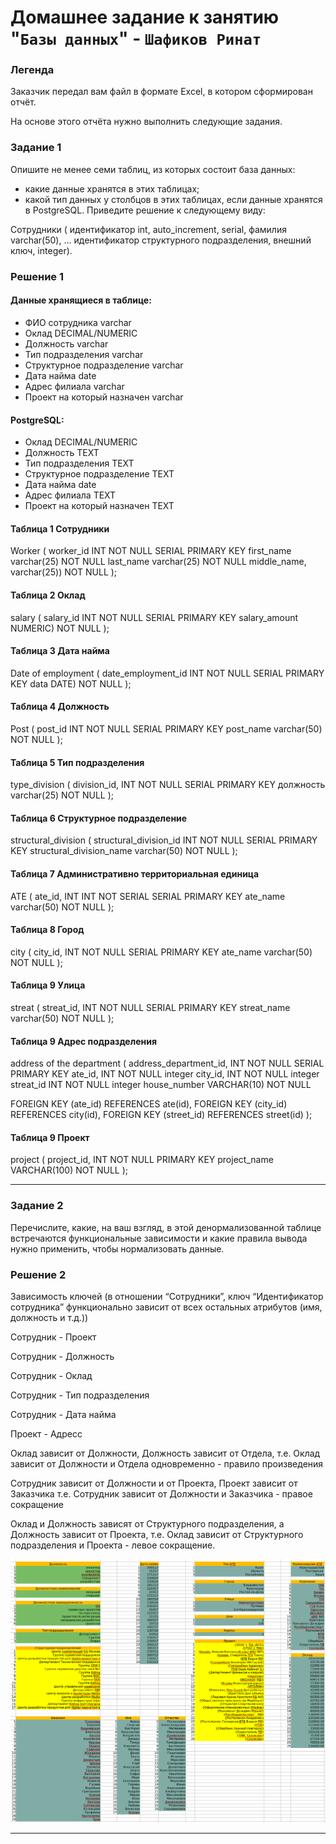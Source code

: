 # Домашнее задание к занятию "`Базы данных`" - `Шафиков Ринат`

### Легенда

Заказчик передал вам файл в формате Excel, в котором сформирован отчёт.

На основе этого отчёта нужно выполнить следующие задания.

### Задание 1

Опишите не менее семи таблиц, из которых состоит база данных:
- какие данные хранятся в этих таблицах;
- какой тип данных у столбцов в этих таблицах, если данные хранятся в PostgreSQL.
Приведите решение к следующему виду:

Сотрудники (
идентификатор int, auto_increment, serial,
фамилия varchar(50),
...
идентификатор структурного подразделения, внешний ключ, integer).

### Решение 1

#### Данные хранящиеся в таблице:

- ФИО сотрудника	varchar
- Оклад	DECIMAL/NUMERIC
- Должность	varchar
- Тип подразделения	varchar
- Структурное подразделение	varchar
- Дата найма	date
- Адрес филиала	varchar
- Проект на который назначен varchar

#### PostgreSQL:

- Оклад	DECIMAL/NUMERIC
- Должность	TEXT
- Тип подразделения	TEXT
- Структурное подразделение	TEXT
- Дата найма	date
- Адрес филиала	TEXT
- Проект на который назначен TEXT

#### Таблица 1 Сотрудники

Worker (
worker_id    INT NOT NULL  SERIAL  PRIMARY KEY
first_name   varchar(25) NOT NULL
last_name    varchar(25) NOT NULL
middle_name, varchar(25)) NOT NULL
);

#### Таблица 2 Оклад

salary (
salary_id      INT  NOT NULL  SERIAL  PRIMARY KEY
salary_amount  NUMERIC) NOT NULL
);

#### Таблица 3 Дата найма

Date of employment (
date_employment_id  INT  NOT NULL  SERIAL  PRIMARY KEY
data                DATE)  NOT NULL
);

#### Таблица 4 Должность

Post (
post_id        INT  NOT NULL  SERIAL  PRIMARY KEY
post_name      varchar(50)  NOT NULL
);

#### Таблица 5 Тип подразделения

type_division (
division_id,     INT  NOT NULL  SERIAL  PRIMARY KEY
должность        varchar(25)  NOT NULL
);

#### Таблица 6 Структурное подразделение

structural_division (
structural_division_id    INT  NOT NULL  SERIAL  PRIMARY KEY
structural_division_name varchar(50)  NOT NULL
);

#### Таблица 7 Административно территориальная единица

ATE (
ate_id,     INT  INT NOT  SERIAL SERIAL  PRIMARY KEY
ate_name    varchar(50) NOT NULL
);

#### Таблица 8 Город

city (
city_id,     INT  NOT NULL  SERIAL  PRIMARY KEY
ate_name    varchar(50)  NOT NULL
);

#### Таблица 9 Улица

streat (
streat_id,     INT  NOT NULL  SERIAL  PRIMARY KEY
streat_name    varchar(50)  NOT NULL
);

#### Таблица 9 Адрес подразделения

address of the department (
address_department_id,     INT  NOT NULL  SERIAL  PRIMARY KEY
ate_id,                    INT  NOT NULL  integer 
city_id,                   INT  NOT NULL  integer  
streat_id                  INT  NOT NULL  integer 
house_number               VARCHAR(10)  NOT NULL

FOREIGN KEY (ate_id) REFERENCES ate(id),
FOREIGN KEY (city_id) REFERENCES city(id),
FOREIGN KEY (street_id) REFERENCES street(id)
);


#### Таблица 9 Проект

project (
project_id,     INT  NOT NULL  PRIMARY KEY
project_name    VARCHAR(100)  NOT NULL
);

---

### Задание 2

Перечислите, какие, на ваш взгляд, в этой денормализованной таблице встречаются функциональные зависимости и какие правила вывода нужно применить, чтобы нормализовать данные.

### Решение 2

Зависимость ключей (в отношении “Сотрудники”, ключ “Идентификатор сотрудника” функционально зависит от всех остальных атрибутов (имя, должность и т.д.))

Сотрудник - Проект

Сотрудник - Должность

Сотрудник - Оклад

Сотрудник - Тип подразделения

Сотрудник - Дата найма

Проект - Адресс 

Оклад зависит от Должности, Должность зависит от Отдела, т.е. Оклад зависит от Должности и Отдела одновременно - правило произведения

Сотрудник зависит от Должности и от Проекта, Проект зависит от Заказчика т.е. Сотрудник зависит от Должности и Заказчика - правое сокращение

Оклад и Должность зависят от Структурного подразделения, а Должность зависит от Проекта, т.е. Оклад зависит от Структурного подразделения и Проекта - левое сокращение.

![tables](img/tables.png)

---
